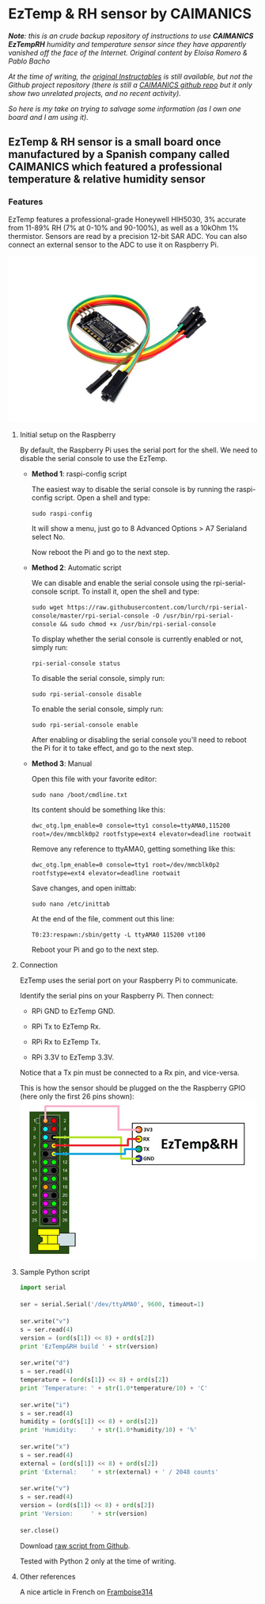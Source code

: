 # EzTemp & RH sensor by CAIMANICS

___Note__: this is an crude backup repository of instructions to use __CAIMANICS EzTempRH__ humidity and temperature sensor since they have apparently vanished off the face of the Internet. Original content by Eloísa Romero & Pablo Bacho_

_At the time of writing, the [original Instructables](https://www.instructables.com/id/Easy-Temperature-and-Humidity-on-Raspberry-Pi/) is still available, but not the Github project repository (there is still a [CAIMANICS github repo](https://github.com/CAIMANICS/) but it only show two unrelated projects, and no recent activity)._

_So here is my take on trying to salvage some information (as I own one board and I am using it)._

## EzTemp & RH sensor is a small board once manufactured by a Spanish company called CAIMANICS which featured a professional temperature & relative humidity sensor

### Features

EzTemp features a professional-grade Honeywell HIH5030, 3% accurate from 11-89% RH (7% at 0-10% and 90-100%), as well as a 10kOhm 1% thermistor. Sensors are read by a precision 12-bit SAR ADC. You can also connect an external sensor to the ADC to use it on Raspberry Pi.

![photo](./tindie_photo.jpg)

1. Initial setup on the Raspberry

    By default, the Raspberry Pi uses the serial port for the shell. We need to disable the serial console to use the EzTemp.

    * __Method 1__: raspi-config script

        The easiest way to disable the serial console is by running the raspi-config script. Open a shell and type:

        ```sudo raspi-config```
        
        It will show a menu, just go to 8 Advanced Options > A7 Serialand select No.

        Now reboot the Pi and go to the next step.

    * __Method 2__: Automatic script

        We can disable and enable the serial console using the rpi-serial-console script. To install it, open the shell and type:

        ```sudo wget https://raw.githubusercontent.com/lurch/rpi-serial-console/master/rpi-serial-console -O /usr/bin/rpi-serial-console && sudo chmod +x /usr/bin/rpi-serial-console```

        To display whether the serial console is currently enabled or not, simply run:

        ```rpi-serial-console status```

        To disable the serial console, simply run:

        ```sudo rpi-serial-console disable```

        To enable the serial console, simply run:

        ```sudo rpi-serial-console enable```

        After enabling or disabling the serial console you'll need to reboot the Pi for it to take effect, and go to the next step.

    * __Method 3__: Manual

        Open this file with your favorite editor:

        ```sudo nano /boot/cmdline.txt```

        Its content should be something like this:

        ```dwc_otg.lpm_enable=0 console=tty1 console=ttyAMA0,115200 root=/dev/mmcblk0p2 rootfstype=ext4 elevator=deadline rootwait```

        Remove any reference to ttyAMA0, getting something like this:

        ```dwc_otg.lpm_enable=0 console=tty1 root=/dev/mmcblk0p2 rootfstype=ext4 elevator=deadline rootwait```

        Save changes, and open inittab:

        ```sudo nano /etc/inittab```

        At the end of the file, comment out this line:

        ```T0:23:respawn:/sbin/getty -L ttyAMA0 115200 vt100```

        Reboot your Pi and go to the next step.

1. Connection

    EzTemp uses the serial port on your Raspberry Pi to communicate.

    Identify the serial pins on your Raspberry Pi. Then connect:

    * RPi GND to EzTemp GND.

    * RPi Tx to EzTemp Rx.

    * RPi Rx to EzTemp Tx.

    * RPi 3.3V to EzTemp 3.3V.

    Notice that a Tx pin must be connected to a Rx pin, and vice-versa.

    This is how the sensor should be plugged on the the Raspberry GPIO (here only the first 26 pins shown):
    ![Schematics](./EzTemp_RH_GPIO_connection.jpg "Schematics")

1. Sample Python script

    ```python
    import serial

    ser = serial.Serial('/dev/ttyAMA0', 9600, timeout=1)

    ser.write("v")
    s = ser.read(4)
    version = (ord(s[1]) << 8) + ord(s[2])
    print 'EzTemp&RH build ' + str(version)

    ser.write("d")
    s = ser.read(4)
    temperature = (ord(s[1]) << 8) + ord(s[2])
    print 'Temperature: ' + str(1.0*temperature/10) + 'C'

    ser.write("i")
    s = ser.read(4)
    humidity = (ord(s[1]) << 8) + ord(s[2])
    print 'Humidity:    ' + str(1.0*humidity/10) + '%'

    ser.write("x")
    s = ser.read(4)
    external = (ord(s[1]) << 8) + ord(s[2])
    print 'External:    ' + str(external) + ' / 2048 counts'

    ser.write("v")
    s = ser.read(4)
    version = (ord(s[1]) << 8) + ord(s[2])
    print 'Version:     ' + str(version)

    ser.close()
    ```

    Download [raw script from Github](https://github.com/mrouillard/EZTempRH/raw/master/EzTempRH.py).

    Tested with Python 2 only at the time of writing.

1. Other references

    A nice article in French on [Framboise314](https://www.framboise314.fr/carte-dextension-humiditetemperature-pour-le-raspberry-pi/)